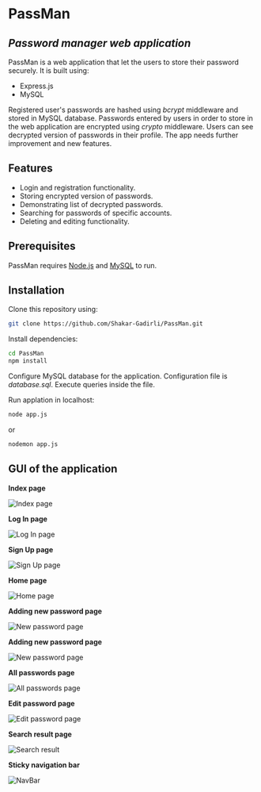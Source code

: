 # PassMan
## _Password manager web application_

PassMan is a web application that let the users to store their password securely.
It is built using: 
- Express.js
- MySQL

Registered user's passwords are hashed using _bcrypt_ middleware and stored in MySQL database.
Passwords entered by users in order to store in the web application are encrypted using _crypto_ middleware. Users can see decrypted version of  passwords in their profile.
The app needs further improvement and new features.

## Features
- Login and registration functionality.
- Storing encrypted version of passwords.
- Demonstrating list of decrypted  passwords.
- Searching for passwords of specific accounts.
- Deleting and editing functionality.

## Prerequisites
PassMan requires [Node.js](https://nodejs.org/) and [MySQL](https://www.mysql.com/) to run.

## Installation
Clone this repository using:
```sh
git clone https://github.com/Shakar-Gadirli/PassMan.git
```
Install dependencies:
```sh
cd PassMan
npm install
```
Configure MySQL database for the application. Configuration file is _database.sql_.
Execute queries inside the file.

Run applation in localhost:
```sh
node app.js
```
or 
```sh
nodemon app.js
```
## GUI of the application

**Index page**

![Index page](https://i.imgur.com/iHPqGAx.png)

**Log In page**

![Log In page](https://i.imgur.com/gaKmDPy.png)

**Sign Up page**

![Sign Up page](https://i.imgur.com/OyjGciU.png)

**Home page**

![Home page](https://i.imgur.com/90xKgF4.png)

**Adding new password page**

![New password page](https://i.imgur.com/VNI23yj.png)

**Adding new password page**

![New password page](https://i.imgur.com/VNI23yj.png)

**All passwords page**

![All passwords page](https://i.imgur.com/rKDyOZT.png)

**Edit password page**

![Edit password page](https://i.imgur.com/oMV9G2V.png)

**Search result page**

![Search result](https://i.imgur.com/XglK8Vg.png)

**Sticky navigation bar**

![NavBar](https://i.imgur.com/m85b6Lh.png)
